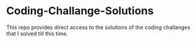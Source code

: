 # Coding-Challange-Solutions
This repo provides direct access to the solutions of the coding challanges that I solved till this time.
